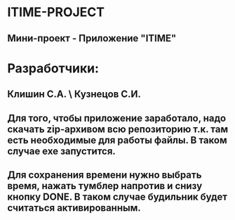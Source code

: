 # ITIME-PROJECT
## Мини-проект - Приложение "ITIME"

# Разработчики:
## Клишин С.А. \  Кузнецов С.И.

## Для того, чтобы приложение заработало, надо скачать zip-архивом всю репозиторию т.к. там есть необходимые для работы файлы. В таком случае exe запустится. 
## Для сохранения времени нужно выбрать время, нажать тумблер напротив и снизу кнопку DONE. В таком случае будильник будет считаться активированным. 
